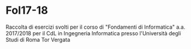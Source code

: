 # FoI17-18
Raccolta di esercizi svolti per il corso di "Fondamenti di Informatica" a.a. 2017/2018 per il CdL in Ingegneria Informatica presso l'Università degli Studi di Roma Tor Vergata
